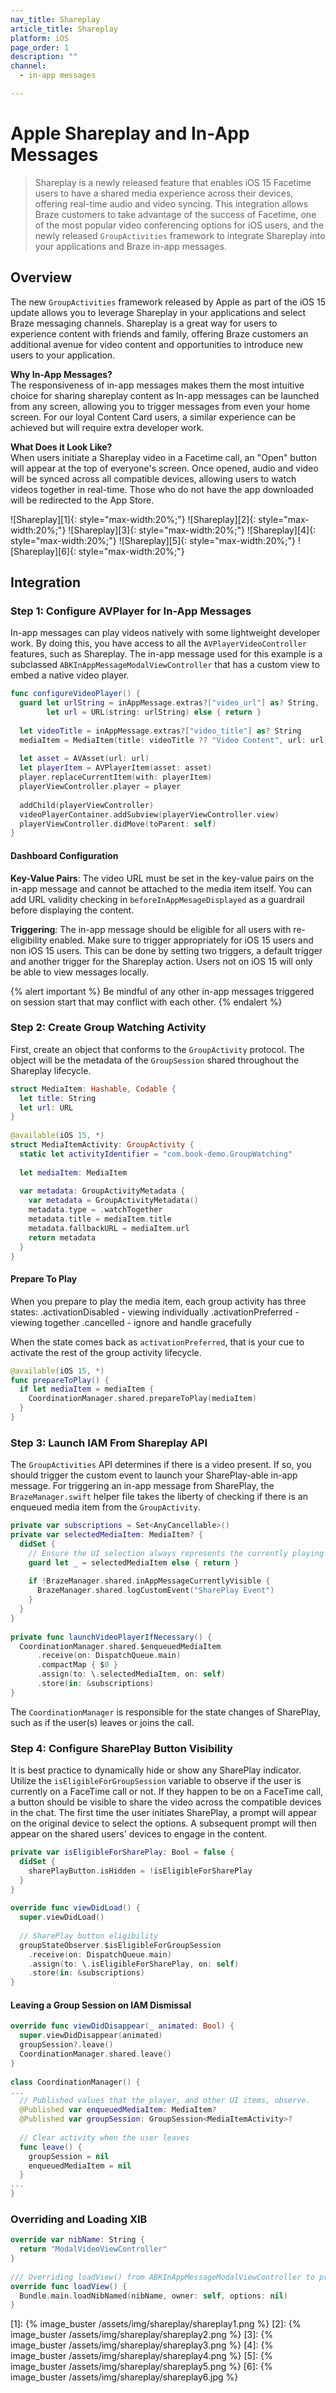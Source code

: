```yaml
---
nav_title: Shareplay
article_title: Shareplay
platform: iOS
page_order: 1
description: ""
channel:
  - in-app messages

---
```


# Apple Shareplay and In-App Messages

> Shareplay is a newly released feature that enables iOS 15 Facetime users to have a shared media experience across their devices, offering real-time audio and video syncing. This integration allows Braze customers to take advantage of the success of Facetime, one of the most popular video conferencing options for iOS users, and the newly released `GroupActivities` framework to integrate Shareplay into your applications and Braze in-app messages.

## Overview  

The new `GroupActivities` framework released by Apple as part of the iOS 15 update allows you to leverage Shareplay in your applications and select Braze messaging channels. Shareplay is a great way for users to experience content with friends and family, offering Braze customers an additional avenue for video content and opportunities to introduce new users to your application.

__Why In-App Messages?__<br>The responsiveness of in-app messages makes them the most intuitive choice for sharing shareplay content as In-app messages can be launched from any screen, allowing you to trigger messages from even your home screen. For our loyal Content Card users, a similar experience can be achieved but will require extra developer work.

__What Does it Look Like?__<br>When users initiate a Shareplay video in a Facetime call, an "Open" button will appear at the top of everyone's screen. Once opened, audio and video will be synced across all compatible devices, allowing users to watch videos together in real-time. Those who do not have the app downloaded will be redirected to the App Store.

![Shareplay][1]{: style="max-width:20%;"}
![Shareplay][2]{: style="max-width:20%;"}
![Shareplay][3]{: style="max-width:20%;"}
![Shareplay][4]{: style="max-width:20%;"}
![Shareplay][5]{: style="max-width:20%;"}
![Shareplay][6]{: style="max-width:20%;"}

## Integration

### Step 1: Configure AVPlayer for In-App Messages

In-app messages can play videos natively with some lightweight developer work. By doing this, you have access to all the `AVPlayerVideoController` features, such as Shareplay. The in-app message used for this example is a subclassed `ABKInAppMessageModalViewController` that has a custom view to embed a native video player.

```swift
func configureVideoPlayer() {
  guard let urlString = inAppMessage.extras?["video_url"] as? String,
        let url = URL(string: urlString) else { return }
     
  let videoTitle = inAppMessage.extras?["video_title"] as? String
  mediaItem = MediaItem(title: videoTitle ?? "Video Content", url: url)
     
  let asset = AVAsset(url: url)
  let playerItem = AVPlayerItem(asset: asset)
  player.replaceCurrentItem(with: playerItem)
  playerViewController.player = player
   
  addChild(playerViewController)
  videoPlayerContainer.addSubview(playerViewController.view)
  playerViewController.didMove(toParent: self)
}
```
#### Dashboard Configuration

__Key-Value Pairs__: The video URL must be set in the key-value pairs on the in-app message and cannot be attached to the media item itself. You can add URL validity checking in `beforeInAppMesageDisplayed` as a guardrail before displaying the content.

__Triggering__: The in-app message should be eligible for all users with re-eligibility enabled. Make sure to trigger appropriately for iOS 15 users and non iOS 15 users. This can be done by setting two triggers, a default trigger and another trigger for the Shareplay action. Users not on iOS 15 will only be able to view messages locally. 

{% alert important %}
Be mindful of any other in-app messages triggered on session start that may conflict with each other.
{% endalert %}

### Step 2: Create Group Watching Activity

First, create an object that conforms to the `GroupActivity` protocol. The object will be the metadata of the `GroupSession` shared throughout the Shareplay lifecycle. 

```swift
struct MediaItem: Hashable, Codable {
  let title: String
  let url: URL
}
 
@available(iOS 15, *)
struct MediaItemActivity: GroupActivity {
  static let activityIdentifier = "com.book-demo.GroupWatching"
 
  let mediaItem: MediaItem
   
  var metadata: GroupActivityMetadata {
    var metadata = GroupActivityMetadata()
    metadata.type = .watchTogether
    metadata.title = mediaItem.title
    metadata.fallbackURL = mediaItem.url
    return metadata
  }
}
```

#### Prepare To Play

When you prepare to play the media item, each group activity has three states:
.activationDisabled - viewing individually
.activationPreferred - viewing together
.cancelled - ignore and handle gracefully

When the state comes back as `activationPreferred`, that is your cue to activate the rest of the group activity lifecycle. 

```swift
@available(iOS 15, *)
func prepareToPlay() {
  if let mediaItem = mediaItem {
    CoordinationManager.shared.prepareToPlay(mediaItem)
  }
}
```

### Step 3: Launch IAM From Shareplay API

The `GroupActivities` API determines if there is a video present. If so, you should trigger the custom event to launch your SharePlay-able in-app message. For triggering an in-app message from SharePlay, the `BrazeManager.swift` helper file takes the liberty of checking if there is an enqueued media item from the `GroupActivity`. 

```swift
private var subscriptions = Set<AnyCancellable>()  
private var selectedMediaItem: MediaItem? {
  didSet {
    // Ensure the UI selection always represents the currently playing media.
    guard let _ = selectedMediaItem else { return }
 
    if !BrazeManager.shared.inAppMessageCurrentlyVisible {
      BrazeManager.shared.logCustomEvent("SharePlay Event")
    }
  }
}  
 
private func launchVideoPlayerIfNecessary() {
  CoordinationManager.shared.$enqueuedMediaItem
      .receive(on: DispatchQueue.main)
      .compactMap { $0 }
      .assign(to: \.selectedMediaItem, on: self)
      .store(in: &subscriptions)
}
```
The `CoordinationManager` is responsible for the state changes of SharePlay, such as if the user(s) leaves or joins the call. 

### Step 4: Configure SharePlay Button Visibility

It is best practice to dynamically hide or show any SharePlay indicator. Utilize the `isEligibleForGroupSession` variable to observe if the user is currently on a FaceTime call or not. If they happen to be on a FaceTime call, a button should be visible to share the video across the compatible devices in the chat. The first time the user initiates SharePlay, a prompt will appear on the original device to select the options. A subsequent prompt will then appear on the shared users' devices to engage in the content.

```swift
private var isEligibleForSharePlay: Bool = false {
  didSet {
    sharePlayButton.isHidden = !isEligibleForSharePlay
  }
}
 
override func viewDidLoad() {
  super.viewDidLoad()
 
  // SharePlay button eligibility
  groupStateObserver.$isEligibleForGroupSession
    .receive(on: DispatchQueue.main)
    .assign(to: \.isEligibleForSharePlay, on: self)
    .store(in: &subscriptions)
}
``` 

#### Leaving a Group Session on IAM Dismissal

```swift
override func viewDidDisappear(_ animated: Bool) {
  super.viewDidDisappear(animated)
  groupSession?.leave()
  CoordinationManager.shared.leave()
}
 
class CoordinationManager() {
...
  // Published values that the player, and other UI items, observe.
  @Published var enqueuedMediaItem: MediaItem?
  @Published var groupSession: GroupSession<MediaItemActivity>?
 
  // Clear activity when the user leaves
  func leave() {
    groupSession = nil
    enqueuedMediaItem = nil
  }
...
}
```

### Overriding and Loading XIB

```swift
override var nibName: String {
  return "ModalVideoViewController"
}
   
/// Overriding loadView() from ABKInAppMessageModalViewController to provide our own view for the In-App Message
override func loadView() {
  Bundle.main.loadNibNamed(nibName, owner: self, options: nil)
}
```

[1]: {% image_buster /assets/img/shareplay/shareplay1.png %}
[2]: {% image_buster /assets/img/shareplay/shareplay2.png %}
[3]: {% image_buster /assets/img/shareplay/shareplay3.png %}
[4]: {% image_buster /assets/img/shareplay/shareplay4.png %}
[5]: {% image_buster /assets/img/shareplay/shareplay5.png %}
[6]: {% image_buster /assets/img/shareplay/shareplay6.jpg %}
